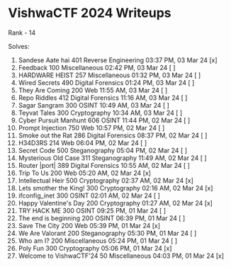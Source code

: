 # VishwaCTF 2024 Writeups

Rank - 14

Solves:

1.	Sandese Aate hai       401 Reverse Engineering 03:37 PM, 03 Mar 24 [x] 
2.	Feedback               100 Miscellaneous       02:42 PM, 03 Mar 24 [ ] 
3.	HARDWARE HEIST         257 Miscellaneous       01:32 PM, 03 Mar 24 [ ] 
4.	Wired Secrets          490 Digital Forensics   01:24 PM, 03 Mar 24 [ ] 
5.	They Are Coming        200 Web                 11:55 AM, 03 Mar 24 [ ] 
6.	Repo Riddles           412 Digital Forensics   11:16 AM, 03 Mar 24 [ ] 
7.	Sagar Sangram          300 OSINT               10:49 AM, 03 Mar 24 [ ] 
8.	Teyvat Tales           300 Cryptography        10:34 AM, 03 Mar 24 [ ] 
9.	Cyber Pursuit Manhunt  606 OSINT               11:44 PM, 02 Mar 24 [ ] 
10.	Prompt Injection       750 Web                 10:57 PM, 02 Mar 24 [ ] 
11.	Smoke out the Rat      286 Digital Forensics   08:37 PM, 02 Mar 24 [ ] 
12.	H34D3RS                214 Web                 06:04 PM, 02 Mar 24 [ ] 
13.	Secret Code            500 Steganography       05:04 PM, 02 Mar 24 [ ] 
14.	Mysterious Old Case    311 Steganography       11:49 AM, 02 Mar 24 [ ] 
15.	Router |port|          389 Digital Forensics   10:55 AM, 02 Mar 24 [ ] 
16.	Trip To Us             200 Web                 05:20 AM, 02 Mar 24 [x] 
17.	Intellectual Heir      500 Cryptography        02:37 AM, 02 Mar 24 [x] 
18.	Lets smother the King! 300 Cryptography        02:16 AM, 02 Mar 24 [x] 
19.	ifconfig_inet          300 OSINT               02:01 AM, 02 Mar 24 [ ] 
20.	Happy Valentine's Day  200 Cryptography        01:27 AM, 02 Mar 24 [x] 
21.	TRY HACK ME            300 OSINT               09:25 PM, 01 Mar 24 [ ] 
22.	The end is beginning   200 OSINT               06:39 PM, 01 Mar 24 [ ] 
23.	Save The City          200 Web                 05:39 PM, 01 Mar 24 [x] 
24.	We Are Valorant        200 Steganography       05:30 PM, 01 Mar 24 [ ] 
25.	Who am I?              200 Miscellaneous       05:24 PM, 01 Mar 24 [ ] 
26.	Poly Fun               300 Cryptography        05:06 PM, 01 Mar 24 [x] 
27.	Welcome to VishwaCTF'24 50 Miscellaneous       04:03 PM, 01 Mar 24 [x] 
